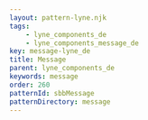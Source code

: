 ```yaml
---
layout: pattern-lyne.njk
tags: 
    - lyne_components_de
    - lyne_components_message_de
key: message-lyne_de
title: Message
parent: lyne_components_de
keywords: message
order: 260
patternId: sbbMessage
patternDirectory: message
---
```

